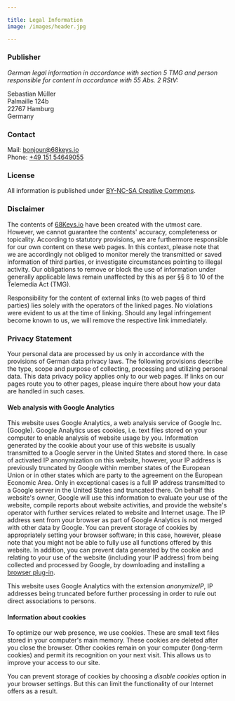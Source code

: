 ```yaml
---

title: Legal Information
image: /images/header.jpg

---
```


### Publisher

*German legal information in accordance with section 5 TMG and person responsible for content in accordance with 55 Abs. 2 RStV:*

Sebastian Müller\
Palmaille 124b\
22767 Hamburg\
Germany

### Contact

Mail: [bonjour@68keys.io](mailto:bonjour@68keys.io)\
Phone: [+49 151 54649055](tel:+4915154649055)

### License

All information is published under [BY-NC-SA Creative Commons](https://creativecommons.org/licenses/by-nc-sa/4.0/).

### Disclaimer

The contents of [68Keys.io](#) have been created with the utmost care. However, we cannot guarantee the contents' accuracy, completeness or topicality. According to statutory provisions, we are furthermore responsible for our own content on these web pages. In this context, please note that we are accordingly not obliged to monitor merely the transmitted or saved information of third parties, or investigate circumstances pointing to illegal activity. Our obligations to remove or block the use of information under generally applicable laws remain unaffected by this as per §§ 8 to 10 of the Telemedia Act (TMG).

Responsibility for the content of external links (to web pages of third parties) lies solely with the operators of the linked pages. No violations were evident to us at the time of linking. Should any legal infringement become known to us, we will remove the respective link immediately.

### Privacy Statement

Your personal data are processed by us only in accordance with the provisions of German data privacy laws. The following provisions describe the type, scope and purpose of collecting, processing and utilizing personal data. This data privacy policy applies only to our web pages. If links on our pages route you to other pages, please inquire there about how your data are handled in such cases.

#### Web analysis with Google Analytics

This website uses Google Analytics, a web analysis service of Google Inc. (Google). Google Analytics uses cookies, i.e. text files stored on your computer to enable analysis of website usage by you. Information generated by the cookie about your use of this website is usually transmitted to a Google server in the United States and stored there. In case of activated IP anonymization on this website, however, your IP address is previously truncated by Google within member states of the European Union or in other states which are party to the agreement on the European Economic Area. Only in exceptional cases is a full IP address transmitted to a Google server in the United States and truncated there. On behalf this website's owner, Google will use this information to evaluate your use of the website, compile reports about website activities, and provide the website's operator with further services related to website and Internet usage. The IP address sent from your browser as part of Google Analytics is not merged with other data by Google. You can prevent storage of cookies by appropriately setting your browser software; in this case, however, please note that you might not be able to fully use all functions offered by this website. In addition, you can prevent data generated by the cookie and relating to your use of the website (including your IP address) from being collected and processed by Google, by downloading and installing a [browser plug-in](http://tools.google.com/dlpage/gaoptout?hl=en).

This website uses Google Analytics with the extension *anonymizeIP*, IP addresses being truncated before further processing in order to rule out direct associations to persons.

#### Information about cookies

To optimize our web presence, we use cookies. These are small text files stored in your computer's main memory. These cookies are deleted after you close the browser. Other cookies remain on your computer (long-term cookies) and permit its recognition on your next visit. This allows us to improve your access to our site.

You can prevent storage of cookies by choosing a *disable cookies* option in your browser settings. But this can limit the functionality of our Internet offers as a result.
